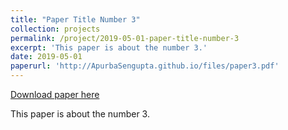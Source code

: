 ```yaml
---
title: "Paper Title Number 3"
collection: projects
permalink: /project/2019-05-01-paper-title-number-3
excerpt: 'This paper is about the number 3.'
date: 2019-05-01
paperurl: 'http://ApurbaSengupta.github.io/files/paper3.pdf'
---
```


<a href='http://ApurbaSengupta.github.io/files/paper3.pdf'>Download paper here</a>

This paper is about the number 3.
